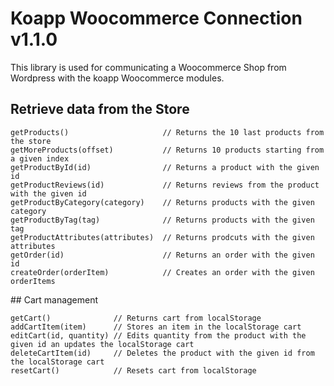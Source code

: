 # Koapp Woocommerce Connection v1.1.0

This library is used for communicating a Woocommerce Shop from Wordpress with the koapp Woocommerce modules.

## Retrieve data from the Store

```
getProducts()                     // Returns the 10 last products from the store
getMoreProducts(offset)           // Returns 10 products starting from a given index
getProductById(id)                // Returns a product with the given id
getProductReviews(id)             // Returns reviews from the product with the given id
getProductByCategory(category)    // Returns products with the given category
getProductByTag(tag)              // Returns products with the given tag
getProductAttributes(attributes)  // Returns prodcuts with the given attributes
getOrder(id)                      // Returns an order with the given id
createOrder(orderItem)            // Creates an order with the given orderItems
```
## Cart management

```
getCart()              // Returns cart from localStorage
addCartItem(item)      // Stores an item in the localStorage cart
editCart(id, quantity) // Edits quantity from the product with the given id an updates the localStorage cart
deleteCartItem(id)     // Deletes the product with the given id from the localStorage cart
resetCart()            // Resets cart from localStorage
```

